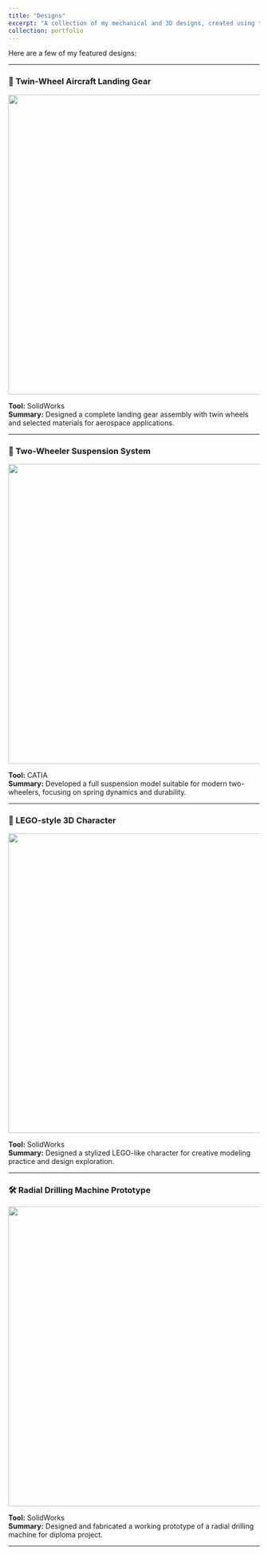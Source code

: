 ```yaml
---
title: "Designs"
excerpt: "A collection of my mechanical and 3D designs, created using tools like SolidWorks and CATIA. These projects highlight my interest in design fundamentals and real-world applications. 1<br/><img src='/images/cad_design.jpg'>"
collection: portfolio
---
```


Here are a few of my featured designs:

---

### 🛬 Twin-Wheel Aircraft Landing Gear
<img src="/assets/images/designs/landing-gear.jpg" width="600"/>

**Tool:** SolidWorks  
**Summary:** Designed a complete landing gear assembly with twin wheels and selected materials for aerospace applications.

---

### 🛵 Two-Wheeler Suspension System
<img src="/assets/images/designs/suspension.jpg" width="600"/>

**Tool:** CATIA  
**Summary:** Developed a full suspension model suitable for modern two-wheelers, focusing on spring dynamics and durability.

---

### 🧱 LEGO-style 3D Character
<img src="/assets/images/designs/lego-character.jpg" width="600"/>

**Tool:** SolidWorks  
**Summary:** Designed a stylized LEGO-like character for creative modeling practice and design exploration.

---

### 🛠️ Radial Drilling Machine Prototype
<img src="/assets/images/designs/drilling-machine.jpg" width="600"/>

**Tool:** SolidWorks  
**Summary:** Designed and fabricated a working prototype of a radial drilling machine for diploma project.

---
